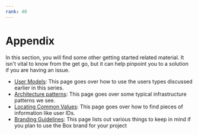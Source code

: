 ```yaml
---
rank: 40
---
```


# Appendix

In this section, you will find some other getting started related
material. It isn't vital to know from the get go, but it can help
pinpoint you to a solution if you are having an issue.

- [User Models][user_models]: This page goes over how to use the users types
    discussed earlier in this series.
- [Architecture patterns][arch_patterns]: This page goes over some typical
    infrastructure patterns we see.
- [Locating Common Values][common_values]: This page goes over how to find
    pieces of information like user IDs.
- [Branding Guidelines][branding]: This page lists out various things to keep in
    mind if you plan to use the Box brand for your project

[arch_patterns]:page://platform/appendix/architecture-patterns/
[user_models]:page://platform/appendix//user-models/
[common_values]:page://platform/appendix/locating-values/
[branding]:page://platform/appendix/branding-guidelines/